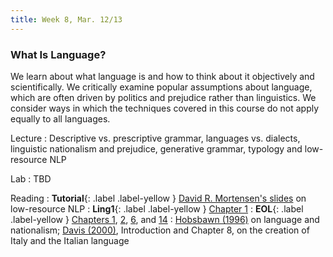 ```yaml
---
title: Week 8, Mar. 12/13
---
```


### What Is Language?

We learn about what language is and how to think about it objectively and scientifically. We critically examine popular assumptions about language, which are often driven by politics and prejudice rather than linguistics. We consider ways in which the techniques covered in this course do not apply equally to all languages.

Lecture
: Descriptive vs. prescriptive grammar, languages vs. dialects, linguistic nationalism and prejudice, generative grammar, typology and low-resource NLP

Lab
: TBD

Reading
: **Tutorial**{: .label .label-yellow } [David R. Mortensen's slides](http://demo.clab.cs.cmu.edu/algo4nlp20/slides/low-resource-nlp.pdf) on low-resource NLP
: **Ling1**{: .label .label-yellow } [Chapter 1](https://link.springer.com/chapter/10.1007/978-3-031-02150-3_1)
: **EOL**{: .label .label-yellow } [Chapters 1](https://ecampusontario.pressbooks.pub/essentialsoflinguistics2/part/chapter-1-language-science/), [2](https://ecampusontario.pressbooks.pub/essentialsoflinguistics2/part/chapter-2-language-power-privilege/), [6](https://ecampusontario.pressbooks.pub/essentialsoflinguistics2/part/chapter-6-syntax/), and [14](https://ecampusontario.pressbooks.pub/essentialsoflinguistics2/part/chapter-14-historical-linguistics/)
: [Hobsbawn (1996)](https://www.jstor.org/stable/40971324) on language and nationalism; [Davis (2000)](https://search.library.nyu.edu/view/action/uresolver.do?operation=resolveService&package_service_id=24317922320007876&institutionId=7876&customerId=7870&VE=true), Introduction and Chapter 8, on the creation of Italy and the Italian language
